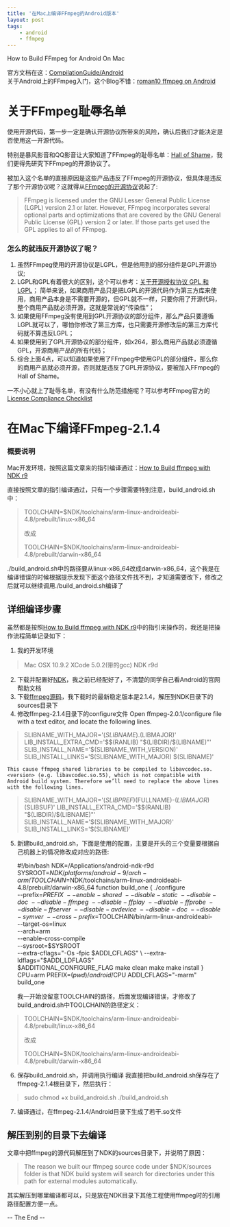 ```yaml
---
title: '在Mac上编译FFmpeg的Android版本'
layout: post
tags:
    - android
    - ffmpeg
---
```


How to Build FFmpeg for Android On Mac

官方文档在这：[CompilationGuide/Android](https://trac.ffmpeg.org/wiki/CompilationGuide/Android)  
关于Android上的FFmpeg入门，这个Blog不错：[roman10 ffmpeg on Android](http://www.roman10.net/category/android-tutorial/ffmpeg-on-android/)  

# 关于FFmpeg耻辱名单

使用开源代码，第一步一定是确认开源协议所带来的风险，确认后我们才能决定是否使用这一开源代码。

特别是暴风影音和QQ影音让大家知道了FFmpeg的耻辱名单：[Hall of Shame](http://ffmpeg.org/shame.html)，我们更得先研究下FFmpeg的开源协议了。

被加入这个名单的直接原因是这些产品违反了FFmpeg的开源协议，但具体是违反了那个开源协议呢？这就得从[FFmpeg的开源协议](https://ffmpeg.org/legal.html)说起了:
> FFmpeg is licensed under the GNU Lesser General Public License (LGPL) version 2.1 or later. However, FFmpeg incorporates several optional parts and optimizations that are covered by the GNU General Public License (GPL) version 2 or later. If those parts get used the GPL applies to all of FFmpeg.

### 怎么的就违反开源协议了呢？

1. 虽然FFmpeg使用的开源协议是LGPL，但是他用到的部分组件是GPL开源协议;
2. LGPL和GPL有着很大的区别，这个可以参考：[关于开源授权协议 GPL 和 LGPL](http://www.oschina.net/question/12_2663)；
简单来说，如果商用产品只是把LGPL的开源代码作为第三方库来使用，商用产品本身是不需要开源的，但GPL就不一样，只要你用了开源代码，整个商用产品就必须开源，这就是常说的“传染性”；
3. 如果使用FFmpeg没有使用到GPL开源协议的部分组件，那么产品只要遵循LGPL就可以了，哪怕你修改了第三方库，也只需要开源修改后的第三方库代码就不算违反LGPL；
4. 如果使用到了GPL开源协议的部分组件，如x264，那么商用产品就必须遵循GPL，开源商用产品的所有代码；
5. 综合上面4点，可以知道如果使用了FFmpeg中使用GPL的部分组件，那么你的商用产品就必须开源，否则就是违反了GPL开源协议，要被加入FFmpeg的Hall of Shame。

一不小心就上了耻辱名单，有没有什么防范措施呢？可以参考FFmpeg官方的[License Compliance Checklist](https://ffmpeg.org/legal.html)  

# 在Mac下编译FFmpeg-2.1.4

### 概要说明

Mac开发环境，按照这篇文章来的指引编译通过：[How to Build ffmpeg with NDK r9](http://www.roman10.net/how-to-build-ffmpeg-with-ndk-r9/)  

直接按照文章的指引编译通过，只有一个步骤需要特别注意，build_android.sh中：

> TOOLCHAIN=$NDK/toolchains/arm-linux-androideabi-4.8/prebuilt/linux-x86_64
> 
> 改成
> 
> TOOLCHAIN=$NDK/toolchains/arm-linux-androideabi-4.8/prebuilt/darwin-x86_64

./build_android.sh中的路径要从linux-x86_64改成darwin-x86_64，这个我是在编译错误的时候根据提示发现下面这个路径文件找不到，才知道需要改下，修改之后就可以继续调用./build_android.sh编译了

## 详细编译步骤

虽然都是按照[How to Build ffmpeg with NDK r9](http://www.roman10.net/how-to-build-ffmpeg-with-ndk-r9/)中的指引来操作的，我还是把操作流程简单记录如下：
1. 我的开发环境
> Mac OSX 10.9.2
> XCode 5.0.2(带的gcc)
> NDK r9d

2. 下载并配置好[NDK](http://developer.android.com/tools/sdk/ndk/index.html)，我之前已经配好了，不清楚的同学自己看Android的官网帮助文档 
3. 下载[ffmpeg源码](http://www.ffmpeg.org/download.html)，我下载时的最新稳定版本是2.1.4，解压到NDK目录下的sources目录下
4. 修改ffmpeg-2.1.4目录下的configure文件
Open ffmpeg-2.0.1/configure file with a text editor, and locate the following lines.
> SLIBNAME_WITH_MAJOR='$(SLIBNAME).$(LIBMAJOR)'
> LIB_INSTALL_EXTRA_CMD='$$(RANLIB) "$(LIBDIR)/$(LIBNAME)"'
> SLIB_INSTALL_NAME='$(SLIBNAME_WITH_VERSION)'
> SLIB_INSTALL_LINKS='$(SLIBNAME_WITH_MAJOR) $(SLIBNAME)'

    This cause ffmpeg shared libraries to be compiled to libavcodec.so.<version> (e.g. libavcodec.so.55), which is not compatible with Android build system. Therefore we’ll need to replace the above lines with the following lines.
> SLIBNAME_WITH_MAJOR='$(SLIBPREF)$(FULLNAME)-$(LIBMAJOR)$(SLIBSUF)'
> LIB_INSTALL_EXTRA_CMD='$$(RANLIB) "$(LIBDIR)/$(LIBNAME)"'
> SLIB_INSTALL_NAME='$(SLIBNAME_WITH_MAJOR)'
> SLIB_INSTALL_LINKS='$(SLIBNAME)'

5. 新建build_android.sh，下面是使用的配置，主要是开头的三个变量要根据自己机器上的情况修改成对应的路径:

    #!/bin/bash
    NDK=/Applications/android-ndk-r9d
    SYSROOT=$NDK/platforms/android-9/arch-arm/
    TOOLCHAIN=$NDK/toolchains/arm-linux-androideabi-4.8/prebuilt/darwin-x86_64
    function build_one
    {
    ./configure \
        --prefix=$PREFIX \
        --enable-shared \
        --disable-static \
        --disable-doc \
        --disable-ffmpeg \
        --disable-ffplay \
        --disable-ffprobe \
        --disable-ffserver \
        --disable-avdevice \
        --disable-doc \
        --disable-symver \
        --cross-prefix=$TOOLCHAIN/bin/arm-linux-androideabi- \
        --target-os=linux \
        --arch=arm \
        --enable-cross-compile \
        --sysroot=$SYSROOT \
        --extra-cflags="-Os -fpic $ADDI_CFLAGS" \
        --extra-ldflags="$ADDI_LDFLAGS" \
        $ADDITIONAL_CONFIGURE_FLAG
    make clean
    make
    make install
    }
    CPU=arm
    PREFIX=$(pwd)/android/$CPU 
    ADDI_CFLAGS="-marm"
    build_one


    我一开始没留意TOOLCHAIN的路径，后面发现编译错误，才修改了build_android.sh中TOOLCHAIN的路径定义：
> TOOLCHAIN=$NDK/toolchains/arm-linux-androideabi-4.8/prebuilt/linux-x86_64
> 
> 改成
> 
> TOOLCHAIN=$NDK/toolchains/arm-linux-androideabi-4.8/prebuilt/darwin-x86_64

6. 保存build_android.sh，并调用执行编译
我直接把build_android.sh保存在了ffmpeg-2.1.4根目录下，然后执行：
> sudo chmod +x build_android.sh
> ./build_android.sh

7. 编译通过，在ffmpeg-2.1.4/Android目录下生成了若干.so文件

## 解压到别的目录下去编译

文章中把ffmpeg的源代码解压到了NDK的sources目录下，并说明了原因：
> The reason we built our ffmpeg source code under $NDK/sources folder is that NDK build system will search for directories under this path for external modules automatically. 

其实解压到哪里编译都可以，只是放在NDK目录下其他工程使用ffmpeg时的引用路径配置方便一点。

-- The End --